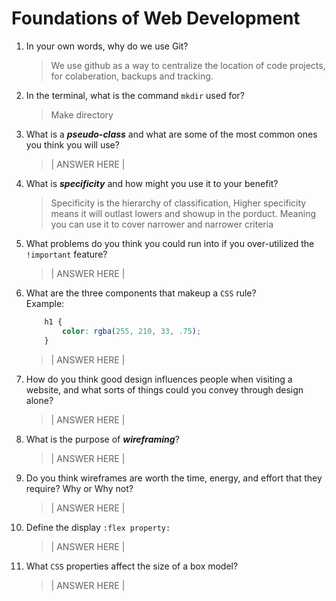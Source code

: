 # Foundations of Web Development
01. In your own words, why do we use Git?
    > We use github as a way to centralize the location of code projects, for colaberation, backups and tracking.

02. In the terminal, what is the command `mkdir` used for?
    > Make directory

03. What is a ***pseudo-class*** and what are some of the most common ones you think you will use?
    > | ANSWER HERE |

04. What is ***specificity*** and how might you use it to your benefit?
    > Specificity is the hierarchy of classification, Higher specificity means it will outlast lowers and showup in the porduct. Meaning you can use it to cover narrower and narrower criteria

05. What problems do you think you could run into if you over-utilized the `!important` feature?
    > | ANSWER HERE |
    

06. What are the three components that makeup a `CSS` rule? <br> Example:

    ```css
        h1 {
            color: rgba(255, 210, 33, .75);
        }
    ```

    > | ANSWER HERE |

07. How do you think good design influences people when visiting a website, and what sorts of things could you convey through design alone?
    > | ANSWER HERE |

08. What is the purpose of ***wireframing***?
    > | ANSWER HERE |

09. Do you think wireframes are worth the time, energy, and effort that they require? Why or Why not?
    > | ANSWER HERE |

10. Define the display `:flex property:`
    > | ANSWER HERE |

11. What `CSS` properties affect the size of a box model?
    > | ANSWER HERE |
